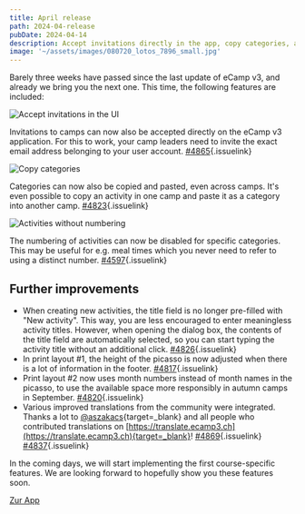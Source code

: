 ```yaml
---
title: April release
path: 2024-04-release
pubDate: 2024-04-14
description: Accept invitations directly in the app, copy categories, and more
image: '~/assets/images/080720_lotos_7896_small.jpg'
---
```


Barely three weeks have passed since the last update of eCamp v3, and already we bring you the next one. This time, the following features are included:


<div class="simple-columns bg-slate-100 dark:bg-slate-800">

![Accept invitations in the UI](~/assets/images/colors.jpg)

<div>

Invitations to camps can now also be accepted directly on the eCamp v3 application. For this to work, your camp leaders need to invite the exact email address belonging to your user account. [#4865](https://github.com/ecamp/ecamp3/issues/4865){.issuelink}

</div>

</div>

<div class="simple-columns">

![Copy categories](~/assets/images/default.png)

<div>

Categories can now also be copied and pasted, even across camps. It's even possible to copy an activity in one camp and paste it as a category into another camp. [#4823](https://github.com/ecamp/ecamp3/pull/4823){.issuelink}

</div>

</div>

<div class="simple-columns bg-slate-100 dark:bg-slate-800">

![Activities without numbering](~/assets/images/astronaut.jpg)

<div>

The numbering of activities can now be disabled for specific categories. This may be useful for e.g. meal times which you never need to refer to using a distinct number. [#4597](https://github.com/ecamp/ecamp3/pull/4597){.issuelink}

</div>

</div>

## Further improvements

- When creating new activities, the title field is no longer pre-filled with "New activity". This way, you are less encouraged to enter meaningless activity titles. However, when opening the dialog box, the contents of the title field are automatically selected, so you can start typing the activity title without an additional click. [#4826](https://github.com/ecamp/ecamp3/pull/4826){.issuelink}
- In print layout #1, the height of the picasso is now adjusted when there is a lot of information in the footer. [#4817](https://github.com/ecamp/ecamp3/pull/4817){.issuelink}
- Print layout #2 now uses month numbers instead of month names in the picasso, to use the available space more responsibly in autumn camps in September. [#4820](https://github.com/ecamp/ecamp3/pull/4820){.issuelink}
- Various improved translations from the community were integrated. Thanks a lot to [@aszakacs](https://github.com/aszakacs){target=_blank} and all people who contributed translations on [https://translate.ecamp3.ch](https://translate.ecamp3.ch){target=_blank}! [#4869](https://github.com/ecamp/ecamp3/pull/4869){.issuelink} [#4837](https://github.com/ecamp/ecamp3/pull/4837){.issuelink}

In the coming days, we will start implementing the first course-specific features. We are looking forward to hopefully show you these features soon.

<a class="btn secondary mr-4 mb-4" href="https://app.ecamp3.ch" target="_blank">Zur App</a>
